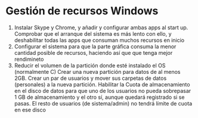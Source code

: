 # Gestión de recursos Windows
1. Instalar Skype y Chrome, y añadir y configurar ambas apps al start up.
    Comprobar que el arranque del sistema es más lento con ello, y
    deshabilitar todas las apps que consuman muchos recursos en inicio
2. Configurar el sistema para que la parte gráfica consuma la menor cantidad
    posible de recursos, haciendo así que que tenga mejor rendimineto
3. Reducir el volumen de la partición donde esté instalado el OS (normalmente C)
    Crear una nueva partición para datos de al menos 2GB.
    Crear un par de usuarios y mover sus carpetas de datos (personales) a
    la nueva partición. Habilitar la Cuota de almacenamiento en el disco
    de datos para que uno de los usuarios no pueda sobrepasar 1 GB de almacenamiento
    y el otro sí, aunque quedará registrado si se pasas. El resto de usuarios
    (de sistema/admin) no tendrá límite de cuota en ese disco